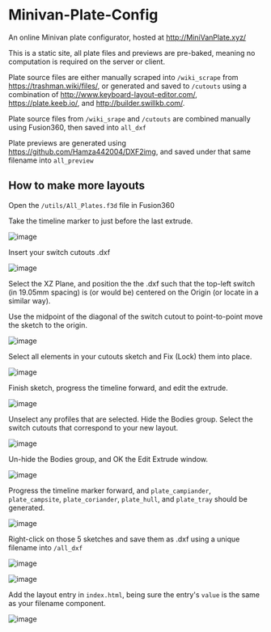 # Minivan-Plate-Config
An online Minivan plate configurator, hosted at http://MiniVanPlate.xyz/

This is a static site, all plate files and previews are pre-baked, meaning no computation is required on the server or client.

Plate source files are either manually scraped into ```/wiki_scrape``` from https://trashman.wiki/files/, or generated and saved to ```/cutouts``` using a combination of http://www.keyboard-layout-editor.com/, https://plate.keeb.io/, and http://builder.swillkb.com/.

Plate source files from ```/wiki_srape``` and ```/cutouts``` are combined manually using Fusion360, then saved into ```all_dxf```

Plate previews are generated using https://github.com/Hamza442004/DXF2img, and saved under that same filename into ```all_preview```


## How to make more layouts

Open the ```/utils/All_Plates.f3d``` file in Fusion360

Take the timeline marker to just before the last extrude.

![image](https://user-images.githubusercontent.com/37519411/234330245-4acf69e6-d05e-480c-8d20-735802c6b08e.png)

Insert your switch cutouts .dxf

![image](https://user-images.githubusercontent.com/37519411/234330641-ca5ecb78-c07a-4b70-9f2f-e1254d38a9bc.png)

Select the XZ Plane, and position the the .dxf such that the top-left switch (in 19.05mm spacing) is (or would be) centered on the Origin (or locate in a similar way).

Use the midpoint of the diagonal of the switch cutout to point-to-point move the sketch to the origin.

![image](https://user-images.githubusercontent.com/37519411/234331591-6e3db14f-15bf-435a-988d-fd1a209b63f1.png)

Select all elements in your cutouts sketch and Fix (Lock) them into place.

![image](https://user-images.githubusercontent.com/37519411/234331943-fc5f360e-9737-483c-a64b-44259aa8516c.png)

Finish sketch, progress the timeline forward, and edit the extrude.

![image](https://user-images.githubusercontent.com/37519411/234332169-00e8405b-a969-4bca-8465-eff4632eebea.png)

Unselect any profiles that are selected. Hide the Bodies group. Select the switch cutouts that correspond to your new layout.

![image](https://user-images.githubusercontent.com/37519411/234332432-209c2981-8004-4bbf-92af-b27b186170e0.png)

Un-hide the Bodies group, and OK the Edit Extrude window.

![image](https://user-images.githubusercontent.com/37519411/234332739-1f20bb9a-14f5-4561-baf9-40d3af6c56b7.png)

Progress the timeline marker forward, and ```plate_campiander```, ```plate_campsite```, ```plate_coriander```, ```plate_hull```, and ```plate_tray``` should be generated.

![image](https://user-images.githubusercontent.com/37519411/234333385-8903c44e-be9a-41ac-9b2c-8ac7ad42c2b0.png)

Right-click on those 5 sketches and save them as .dxf using a unique filename into ```/all_dxf```

![image](https://user-images.githubusercontent.com/37519411/234333590-a7c08883-efc6-44b1-84b1-c6da0dc9cdd4.png)

![image](https://user-images.githubusercontent.com/37519411/234333806-1b5acd96-58ff-4ef1-8fc1-5b01e6ede496.png)

Add the layout entry in ```index.html```, being sure the entry's ```value``` is the same as your filename component.

![image](https://user-images.githubusercontent.com/37519411/234334379-3d3b2d23-5876-45b2-aedb-9b6172151f49.png)



